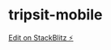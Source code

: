 # tripsit-mobile

[Edit on StackBlitz ⚡️](https://stackblitz.com/edit/nativescript-stackblitz-templates-hxur2e)
